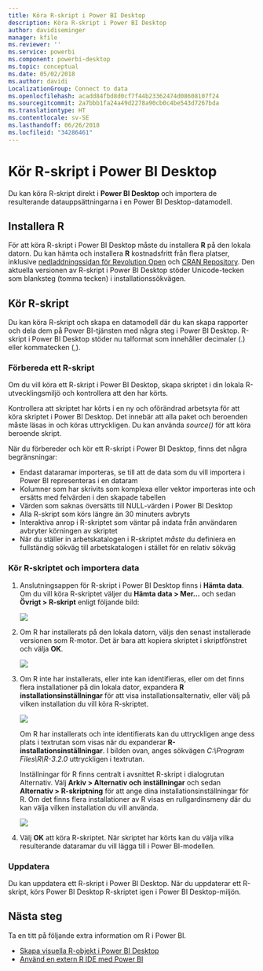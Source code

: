 ```yaml
---
title: Köra R-skript i Power BI Desktop
description: Köra R-skript i Power BI Desktop
author: davidiseminger
manager: kfile
ms.reviewer: ''
ms.service: powerbi
ms.component: powerbi-desktop
ms.topic: conceptual
ms.date: 05/02/2018
ms.author: davidi
LocalizationGroup: Connect to data
ms.openlocfilehash: acadd84fbd8d0cf7f44b23362474d08608107f24
ms.sourcegitcommit: 2a7bbb1fa24a49d2278a90cb0c4be543d7267bda
ms.translationtype: HT
ms.contentlocale: sv-SE
ms.lasthandoff: 06/26/2018
ms.locfileid: "34286461"
---
```

# <a name="run-r-scripts-in-power-bi-desktop"></a>Kör R-skript i Power BI Desktop
Du kan köra R-skript direkt i **Power BI Desktop** och importera de resulterande datauppsättningarna i en Power BI Desktop-datamodell.

## <a name="install-r"></a>Installera R
För att köra R-skript i Power BI Desktop måste du installera **R** på den lokala datorn. Du kan hämta och installera **R** kostnadsfritt från flera platser, inklusive [nedladdningssidan för Revolution Open](https://mran.revolutionanalytics.com/download/) och [CRAN Repository](https://cran.r-project.org/bin/windows/base/). Den aktuella versionen av R-skript i Power BI Desktop stöder Unicode-tecken som blanksteg (tomma tecken) i installationssökvägen.

## <a name="run-r-scripts"></a>Kör R-skript
Du kan köra R-skript och skapa en datamodell där du kan skapa rapporter och dela dem på Power BI-tjänsten med några steg i Power BI Desktop. R-skript i Power BI Desktop stöder nu talformat som innehåller decimaler (.) eller kommatecken (,).

### <a name="prepare-an-r-script"></a>Förbereda ett R-skript
Om du vill köra ett R-skript i Power BI Desktop, skapa skriptet i din lokala R-utvecklingsmiljö och kontrollera att den har körts.

Kontrollera att skriptet har körts i en ny och oförändrad arbetsyta för att köra skriptet i Power BI Desktop. Det innebär att alla paket och beroenden måste läsas in och köras uttryckligen. Du kan använda *source()* för att köra beroende skript.

När du förbereder och kör ett R-skript i Power BI Desktop, finns det några begränsningar:

* Endast dataramar importeras, se till att de data som du vill importera i Power BI representeras i en dataram
* Kolumner som har skrivits som komplexa eller vektor importeras inte och ersätts med felvärden i den skapade tabellen
* Värden som saknas översätts till NULL-värden i Power BI Desktop
* Alla R-skript som körs längre än 30 minuters avbryts
* Interaktiva anrop i R-skriptet som väntar på indata från användaren avbryter körningen av skriptet
* När du ställer in arbetskatalogen i R-skriptet *måste* du definiera en fullständig sökväg till arbetskatalogen i stället för en relativ sökväg

### <a name="run-your-r-script-and-import-data"></a>Kör R-skriptet och importera data
1. Anslutningsappen för R-skript i Power BI Desktop finns i **Hämta data**. Om du vill köra R-skriptet väljer du **Hämta data &gt; Mer...** och sedan **Övrigt &gt; R-skript** enligt följande bild:
   
   ![](media/desktop-r-scripts/r-scripts-1.png)
2. Om R har installerats på den lokala datorn, väljs den senast installerade versionen som R-motor. Det är bara att kopiera skriptet i skriptfönstret och välja **OK**.
   
   ![](media/desktop-r-scripts/r-scripts-2.png)
3. Om R inte har installerats, eller inte kan identifieras, eller om det finns flera installationer på din lokala dator, expandera **R installationsinställningar** för att visa installationsalternativ, eller välj på vilken installation du vill köra R-skriptet.
   
   ![](media/desktop-r-scripts/r-scripts-3.png)
   
   Om R har installerats och inte identifierats kan du uttryckligen ange dess plats i textrutan som visas när du expanderar **R-installationsinställningar**. I bilden ovan, anges sökvägen *C:\Program Files\R\R-3.2.0* uttryckligen i textrutan.
   
   Inställningar för R finns centralt i avsnittet R-skript i dialogrutan Alternativ. Välj **Arkiv > Alternativ och inställningar** och sedan **Alternativ > R-skriptning** för att ange dina installationsinställningar för R. Om det finns flera installationer av R visas en rullgardinsmeny där du kan välja vilken installation du vill använda.
   
   ![](media/desktop-r-scripts/r-scripts-4.png)
4. Välj **OK** att köra R-skriptet. När skriptet har körts kan du välja vilka resulterande dataramar du vill lägga till i Power BI-modellen.

### <a name="refresh"></a>Uppdatera
Du kan uppdatera ett R-skript i Power BI Desktop. När du uppdaterar ett R-skript, körs Power BI Desktop R-skriptet igen i Power BI Desktop-miljön.

## <a name="next-steps"></a>Nästa steg
Ta en titt på följande extra information om R i Power BI.

* [Skapa visuella R-objekt i Power BI Desktop](desktop-r-visuals.md)
* [Använd en extern R IDE med Power BI](desktop-r-ide.md)

